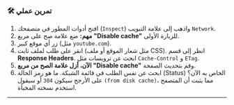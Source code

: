 ### 🛠️ تمرين عملي
1.  افتح أدوات المطور في متصفحك (`Inspect`) واذهب إلى علامة التبويب `Network`.
2.  **مهم:** ضع علامة صح على مربع **"Disable cache"** للزيارة الأولى.
3.  زر أي موقع كبير (مثل `youtube.com`).
4.  انقر على طلب لملف ثابت (مثل شعار الموقع أو ملف CSS). انظر إلى قسم **Response Headers**. ابحث عن ترويسات مثل `Cache-Control` و `ETag`.
5.  **الآن، أزل علامة الصح من مربع "Disable cache"** وقم بتحديث الصفحة.
6.  ابحث عن نفس الطلب في قائمة الشبكة. ما هو رمز الحالة (Status) الخاص به الآن؟ على الأرجح سيكون `304` أو سيقول `(from disk cache)`، مما يثبت أن المتصفح استخدم نسخته المخبأة.

---